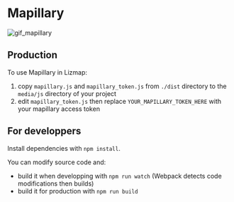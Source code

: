 # Mapillary

![gif_mapillary](mapillary.gif)

## Production

To use Mapillary in Lizmap:
1. copy `mapillary.js` and `mapillary_token.js` from `./dist` directory to the `media/js` directory of your project
2. edit `mapillary_token.js` then replace `YOUR_MAPILLARY_TOKEN_HERE` with your mapillary access token

## For developpers

Install dependencies with `npm install`.

You can modify source code and:
- build it when developping with `npm run watch` (Webpack detects code modifications then builds)
- build it for production with `npm run build`